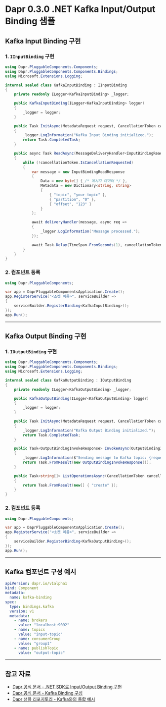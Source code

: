 # Dapr 0.3.0 .NET Kafka Input/Output Binding 샘플

## Kafka Input Binding 구현

### 1. `IInputBinding` 구현
```csharp
using Dapr.PluggableComponents.Components;
using Dapr.PluggableComponents.Components.Bindings;
using Microsoft.Extensions.Logging;

internal sealed class KafkaInputBinding : IInputBinding
{
    private readonly ILogger<KafkaInputBinding> _logger;

    public KafkaInputBinding(ILogger<KafkaInputBinding> logger)
    {
        _logger = logger;
    }

    public Task InitAsync(MetadataRequest request, CancellationToken cancellationToken = default)
    {
        _logger.LogInformation("Kafka Input Binding initialized.");
        return Task.CompletedTask;
    }

    public async Task ReadAsync(MessageDeliveryHandler<InputBindingReadRequest, InputBindingReadResponse> deliveryHandler, CancellationToken cancellationToken = default)
    {
        while (!cancellationToken.IsCancellationRequested)
        {
            var message = new InputBindingReadResponse
            {
                Data = new byte[] { /* 메시지 데이터 */ },
                Metadata = new Dictionary<string, string>
                {
                    { "topic", "your-topic" },
                    { "partition", "0" },
                    { "offset", "123" }
                }
            };

            await deliveryHandler(message, async req =>
            {
                _logger.LogInformation("Message processed.");
            });

            await Task.Delay(TimeSpan.FromSeconds(1), cancellationToken);
        }
    }
}
```

### 2. 컴포넌트 등록
```csharp
using Dapr.PluggableComponents;

var app = DaprPluggableComponentsApplication.Create();
app.RegisterService("<소켓 이름>", serviceBuilder =>
{
    serviceBuilder.RegisterBinding<KafkaInputBinding>();
});
app.Run();
```

---

## Kafka Output Binding 구현

### 1. `IOutputBinding` 구현
```csharp
using Dapr.PluggableComponents.Components;
using Dapr.PluggableComponents.Components.Bindings;
using Microsoft.Extensions.Logging;

internal sealed class KafkaOutputBinding : IOutputBinding
{
    private readonly ILogger<KafkaOutputBinding> _logger;

    public KafkaOutputBinding(ILogger<KafkaOutputBinding> logger)
    {
        _logger = logger;
    }

    public Task InitAsync(MetadataRequest request, CancellationToken cancellationToken = default)
    {
        _logger.LogInformation("Kafka Output Binding initialized.");
        return Task.CompletedTask;
    }

    public Task<OutputBindingInvokeResponse> InvokeAsync(OutputBindingInvokeRequest request, CancellationToken cancellationToken = default)
    {
        _logger.LogInformation($"Sending message to Kafka topic: {request.Metadata["topic"]}");
        return Task.FromResult(new OutputBindingInvokeResponse());
    }

    public Task<string[]> ListOperationsAsync(CancellationToken cancellationToken = default)
    {
        return Task.FromResult(new[] { "create" });
    }
}
```

### 2. 컴포넌트 등록
```csharp
using Dapr.PluggableComponents;

var app = DaprPluggableComponentsApplication.Create();
app.RegisterService("<소켓 이름>", serviceBuilder =>
{
    serviceBuilder.RegisterBinding<KafkaOutputBinding>();
});
app.Run();
```

---

## Kafka 컴포넌트 구성 예시
```yaml
apiVersion: dapr.io/v1alpha1
kind: Component
metadata:
  name: kafka-binding
spec:
  type: bindings.kafka
  version: v1
  metadata:
    - name: brokers
      value: "localhost:9092"
    - name: topics
      value: "input-topic"
    - name: consumerGroup
      value: "group1"
    - name: publishTopic
      value: "output-topic"
```

---

## 참고 자료
- [Dapr 공식 문서 - .NET SDK로 Input/Output Binding 구현](https://docs.dapr.io/developing-applications/develop-components/pluggable-components/pluggable-components-sdks/pluggable-components-dotnet/dotnet-bindings/)
- [Dapr 공식 문서 - Kafka Binding 구성](https://docs.dapr.io/reference/components-reference/supported-bindings/kafka/)
- [Dapr 샘플 리포지토리 - Kafka와의 통합 예시](https://github.com/dapr/samples)

